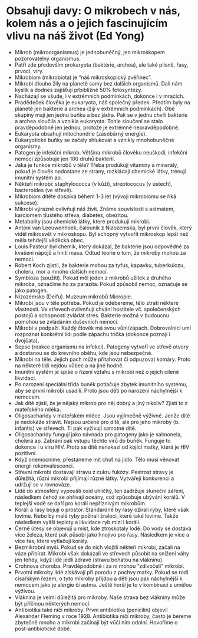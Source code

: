 # Obsahuji davy: O mikrobech v nás, kolem nás a o jejich fascinujícím vlivu na náš život (Ed Yong)
* Mikrob (mikroorganismus) je jednobuněčný, jen mikroskopem pozorovatelný organismus.
* Patří zde především prokaryota (baktérie, archea), ale také plísně, řasy, prvoci, viry. 
* Mikrobiom (mikrobiota) je “náš mikroskopický zvěřinec”.
* Mikrobi dlouho žily na planetě samy bez dalších organismů. Dali nám kyslík a dodnes zajišťují přbibližně 50% fotosyntézy.
* Nacházají se všude, i v extrémních podmínkách, dokonce i v mracích.
* Pradědeček člověka je eukaryota, náš společný předek. Předtím byly na planetě jen bakterie a archea (žijí v extrémních podmínkách). Obě skupiny mají jen jednu buňku a bez jádra. Pak se v jednu chvíli bakterie a archea sloučila a vznikla eukaryota. Tohle sloučení se stalo pravděpodobně jen jednou, protože je extrémně nepravděpodobné. 
* Eukaryota obsahují mitochondrie (zásobárný energie).
* Eukaryotické buňky se začaly shlukovat a vznikly mnohobuněčné organismy.
* Patogen je infekční mikrob. Většina mikrobů člověku neuškodí, infekční nemoci způsobuje jen 100 druhů bakterií.
* Jaká je funkce mikrobů v těle? Třeba produkují vitamíny a minerály, pokud je člověk nedostane ze strany, rozkládají chemické látky, trénují imunitní systém ap.
* Někteří mikrobi: staphylococca (v kůži), streptococus (v ústech), bacteroides (ve střevě).
* Mikrobiom dítěte dospívá během 1-3 let (vývoji mikrobiomu se říká sukcese).
* Mikrobi výrazně ovlivňují náš živit. Známe souvislosti s astmatem, karciomem tlustého střeva, diabetes, obezitou.
* Metabolity jsou chemické látky, které produkují mikrobi.
* Antoni van Leeuwenhoek, čalouník z Nizozemska, byl první člověk, který viděl mikrosvět v mikroskopu. Byl schopný vytvořit mikroskop lepší než měla tehdejší věděcká obec.
* Louis Pasteur byl chemik, který dokázal, že bakterie jsou odpovědné za kvašení nápojů a hnití masa. Odtud teorie o tom, že mikroby mohou za nemoci.
* Robert Koch zjistil, že bakterie mohou za tyfus, kapavku, tuberkulozu, choleru, mor a mnoho dalších nemocí.
* Symbioza (soužití). Pokud měl jeden z mikrobů užitek z druhého mikroba, označíme ho za parazita. Pokud způsobil nemoc, označuje se jako patogen.
* Nizozemsko (Deifu). Muzeum mikrobů Micropie.
* Mikrobi jsou v těle potřeba. Pokud je odebereme, tělo ztratí některé vlastnosti. Ve střevech ovlivnňují chvání hostitele vč. společenských postojů a schopnosti zvládat stres. Bakterie možná v budoucnu pomohou se zvládáním duševních nemocí.
* Mikrobi v podpaží. Každý člověk má svou vůni/zápach. Dobrovolníci umí rozpoznat konkrétní lidi podle zápachu trička (dokonce poznají i dvojčata). 
* Sepse (reakce organismu na infekci). Patogeny vytvoří ve střevě otvory a dostanou se do krevního oběhu, kde jsou nebezpečné.
* Mikrobi na těle. Jejich pach může přitahovat či odpuzovat komáry. Proto na některé lidi nejdou vůbec a na jiné hodně.
* Imunitní systém je spíše o řízení vztahu s mikrobi než o jejich cílené likvidaci.
* Po narození speciální třída buněk potlačuje zbytek imunitního systému, aby se první mikrobi usadili. Proto jsou děti po narození náchylnější k nemocem.
* Jak dítě zjistí, že je nějaký mikrob pro něj dobrý a jiný nikoliv? Zjistí to z mateřského mléka. 
* Oligosacharidy v mateřském mléce. Jsou vyjímečně výživné. Jenže dítě je nedokáže strávit. Nejsou určené pro dítě, ale pro jeho mikroby (b. infantis) ve střevech. Ti pak vyživují samotné dítě.
* Oligosacharidy fungují jako návnada pro patogeny jako je salmonela, cholera ap. Zabrání pak vstupu těchto virů do buňěk. Funguje to dokonce i u viru HIV. Proto se dítě nenakazí od kojící matky, která je HIV pozitivní.
* Když onemocníme, přestaneme mít chuť na jídlo. Tělo musí věnovat energii rekonvalescenci. 
* Střevní mikrobi dostávají stravu z cukru fukózy. Pestrost stravy je důležitá, různí mikrobi přijímají různé látky. Vytvářejí konkurenci a udržují se v rovnováze.
* Lidé do atmosféry vypouští oxid uhličitý, ten zadržuje sluneční záření, následkem čehož se ohřívají oceány, což způsobuje ubývání korálů. V teplejší vodě se daří pro koráli nepříznivým mikrobům.
* Koráli a řasy bojují o prostor. Standardně by řasy ožírali ryby, které však lovíme. Nebo by malé ryby požírali žraloci, které také lovíme. Takže následkem vyšší teploty a likvidace ryb mizí i koráli.
* Černé útesy se objevují u míst, kde ztroskotaly lodě. Do vody se dostává více železa, které pak působí jako hnojivo pro řasy. Následkem je více a více řas, které vytlačují korály.
* Bezmikrobní myši. Pokud se do nich vložili někteří mikrobi, začali na váze přibírat. Mikrobi však dokázali ve střevech působit na snížení váhy jen tehdy, když lidé jedli zdravě (stravu bohatou na vlákninu).
* Crohnova choroba. Pravděpodobně i za ní mohou “zdivočelí” mikrobi.
* Prvotní mikroby lidé získávají při porodu z pochvy matky. Pokud se rodí císařským řezem, o tyto mikroby přijdou a děti jsou pak náchylnější k nemocem jako je alergie či astma. Ještě horší je to v kombinaci s umělou výživou.
* Vláknina je velmi důležitá pro mikroby. Naše strava bez vlákniny může být příčinou některých nemocí.
* Antibiotika také ničí mikroby. První antibiotika (penicilín) objevil Alexander Fleming v roce 1928. Antibiotika ničí mikroby, často je bereme zbytečně mnoho a mikrobi začínají být vůči ním odolní. Hovoříme o post-antibiotické době. 

